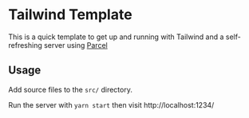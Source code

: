 # Tailwind Template

This is a quick template to get up and running with Tailwind and a
self-refreshing server using [Parcel](https://parceljs.org)

## Usage

Add source files to the `src/` directory.

Run the server with `yarn start` then visit http://localhost:1234/
